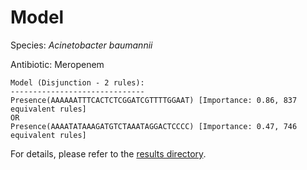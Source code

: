 
# Model

Species: *Acinetobacter baumannii*

Antibiotic: Meropenem

```
Model (Disjunction - 2 rules):
------------------------------
Presence(AAAAAATTTCACTCTCGGATCGTTTTGGAAT) [Importance: 0.86, 837 equivalent rules]
OR
Presence(AAAATATAAAGATGTCTAAATAGGACTCCCC) [Importance: 0.47, 746 equivalent rules]

```

For details, please refer to the [results directory](../../../../../results/scm_b/acinetobacter%20baumannii/meropenem/repeat_4/).

